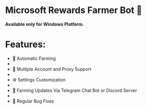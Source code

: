 # Microsoft Rewards Farmer Bot 🥇
**Available only for Windows Platform.**

# **Features:**

- 🤖 Automatic Farming
- 
- 🔢 Multiple Account and Proxy Support
- 
- ⚙️ Settings Customization
- 
- 📲 Farming Updates Via Telegram Chat Bot or Discord Server
- 
- 🔧 Regular Bug Fixes
